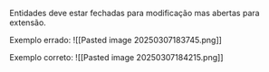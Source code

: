Entidades deve estar fechadas para modificação mas abertas para extensão.

Exemplo errado:
![[Pasted image 20250307183745.png]]

Exemplo correto:
![[Pasted image 20250307184215.png]]